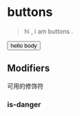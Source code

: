 # buttons

> hi , i am buttons .

<div class="demo-box">
  <button class="v-btn is-warn is-disabled">
    hello body
  </button>
</div>


## Modifiers

可用的修饰符

### is-danger